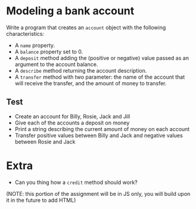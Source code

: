 # Modeling a bank account

Write a program that creates an `account` object with the following characteristics:

- A `name` property.
- A `balance` property set to 0.
- A `deposit` method adding the (positive or negative) value passed as an argument to the account balance.
- A `describe` method returning the account description.
- A `transfer` method with two parameter: the name of the account that will receive the transfer, and the amount of money to transfer.

## Test

- Create an account for Billy, Rosie, Jack and Jill
- Give each of the accounts a deposit on money
- Print a string describing the current amount of money on each account
- Transfer positive values between Billy and Jack and negative values between Rosie and Jack

# Extra

- Can you thing how a `credit` method should work?

(NOTE: this portion of the assignment will be in JS only, you will build upon it in the future to add HTML)
